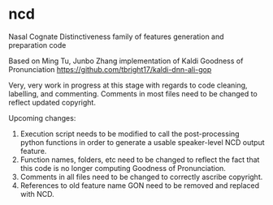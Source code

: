 # ncd
Nasal Cognate Distinctiveness family of features generation and preparation code

Based on Ming Tu, Junbo Zhang implementation of Kaldi Goodness of Pronunciation https://github.com/tbright17/kaldi-dnn-ali-gop

Very, very work in progress at this stage with regards to code cleaning, labelling, and commenting. Comments in most files need to be changed to reflect updated copyright.

Upcoming changes:
1. Execution script needs to be modified to call the post-processing python functions in order to generate a usable speaker-level NCD output feature.
2. Function names, folders, etc need to be changed to reflect the fact that this code is no longer computing Goodness of Pronunciation.
3. Comments in all files need to be changed to correctly ascribe copyright.
4. References to old feature name GON need to be removed and replaced with NCD.
